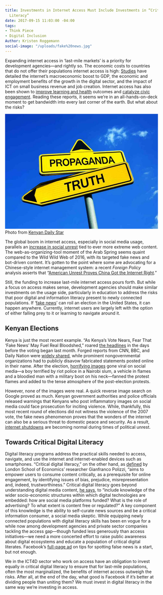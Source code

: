 ```yaml
---
title: Investments in Internet Access Must Include Investments in “Critical Digital
  Literacy”
date: 2017-09-15 11:03:00 -04:00
tags:
- Think Piece
- Digital Inclusion
Author: Kristen Roggemann
social-image: "/uploads/fake%20news.jpg"
---
```


Expanding internet access in ‘last-mile markets’ is a priority for development agencies—and rightly so. The economic costs to countries that do not offer their populations internet access is high: [Studies](https://www.canback.com/files/2014_Offline_and_falling_behind_Barriers_to_Internet_adoption.pdf) have detailed the internet’s macroeconomic boost to GDP, the economic and employment benefits of the growth in the digital sector, and the impact of ICT on small business revenue and job creation. Internet access has also been shown to [improve learning and health](http://www.worldbank.org/en/publication/wdr2016) outcomes and [catalyze civic engagement](https://www2.deloitte.com/content/dam/Deloitte/ie/Documents/TechnologyMediaCommunications/2014_uk_tmt_value_of_connectivity_deloitte_ireland.pdf). Reading these reports, it seems we’re in an all-hands-on-deck moment to get bandwidth into every last corner of the earth. But what about the risks?

<!--more-->

![fake news.jpg](/uploads/fake%20news.jpg)Photo from [Kenyan Daily Star](https://www.the-star.co.ke/news/2017/02/28/africa-has-long-history-of-fake-news-after-years-of-living-with-non_c1515160)

The global boom in internet access, especially in social media usage, parallels an [increase in social unrest](http://knowledge.wharton.upenn.edu/article/how-social-media-leads-to-a-less-stable-world/) tied to ever more extreme web content. The web-as-organizing-tool moment of the Arab Spring seems quaint compared to the Wild Wild Web of 2016, with its targeted fake news and bot-driven content. It’s gotten to the point where some are advocating for a Chinese-style internet management system: a recent *Foreign Policy* analysis asserts that “[American Unrest Proves China Got the Internet Right](http://foreignpolicy.com/2017/03/15/american-unrest-proves-china-got-the-internet-right-beijing-great-firewall-censorship-trump/).”

Still, the funding to increase last-mile internet access pours forth. But while a focus on access makes sense, development agencies should make similar investments on the usage side, particularly in education to address the risks that poor digital and information literacy present to newly connected populations. If ‘[fake news](https://web.stanford.edu/\~gentzkow/research/fakenews.pdf)’ can roil an election in the United States, it can happen anywhere. Currently, internet users are largely left with the option of either falling prey to it or learning to navigate around it.

## **Kenyan Elections**

Kenya is just the most recent example. “As Kenya’s Vote Nears, Fear That ‘Fake News’ May Fuel Real Bloodshed,” roared [the headlines](https://www.nytimes.com/2017/08/06/world/africa/kenya-election-kenyatta-odinga.html?_r=0) in the days before the voting began last month. Forged reports from CNN, BBC, and Daily Nation were [widely shared](https://www.forbes.com/sites/tarunwadhwa/2017/08/14/kenyas-election-proves-fake-news-is-a-serious-threat-to-international-security/#585e91ef491d), while prominent nongovernmental organizations had to publicly disavow fabricated statements posted online in their name. After the election, [horrifying images](http://www.latimes.com/world/africa/la-fg-kenya-election-social-media-20170814-story.html) gone viral on social media—a boy terrified by riot police in a Nairobi slum, a vehicle in flames and a bloodied man with a military boot on his neck—fanned the protest flames and added to the tense atmosphere of the post-election protests.

However, none of the images were real. A quick reverse image search on Google proved as much. Kenyan government authorities and police officials released warnings that Kenyans who post inflammatory images on social media could face prosecution for inciting violence. While, thankfully, this most recent round of elections did not witness the violence of the 2007 vote, the fake news phenomenon proves that the wonders of the internet can also be a serious threat to domestic peace and security. As a result, [internet shutdowns](https://politicalviolenceataglance.org/2016/09/16/internet-shutdowns-during-political-unrest-are-becoming-normal-and-it-should-worry-us/) are becoming normal during times of political unrest.

## **Towards Critical Digital Literacy**

Digital literacy programs address the practical skills needed to access, navigate, and use the internet and internet-enabled devices such as smartphones. “Critical digital literacy,” on the other hand, as [defined](http://blogs.lse.ac.uk/mediapolicyproject/2017/05/22/tackling-fake-news-towards-a-new-approach-to-digital-literacy/) by London School of Economics’ researcher Gianfranco Polizzi, “aims to empower users to consume content critically, as a prerequisite for online engagement, by identifying issues of bias, prejudice, misrepresentation and, indeed, trustworthiness.” Critical digital literacy goes beyond understanding digital media content, [he says](http://blogs.lse.ac.uk/mediapolicyproject/2017/05/22/tackling-fake-news-towards-a-new-approach-to-digital-literacy/), to “include knowledge of the wider socio-economic structures within which digital technologies are embedded: how are social media platforms funded? What is the role of advertising? To what extent is content free or regulated?” A key component of this knowledge is the ability to self-curate news sources and be a critical information consumer, a social media skeptic. While equipping newly connected populations with digital literacy skills has been en vogue for a while now among development agencies and private sector companies tackling the access gap—though funded less generously than access initiatives—we need a more concerted effort to raise public awareness about digital ecosystems and educate a population of critical digital literates. Facebook’s [full-page ad](http://www.cnn.com/2017/08/03/africa/kenya-election-facebook-fake-news-strategy/index.html) on tips for spotting false news is a start, but not enough.

We in the ICT4D sector who work on access have an obligation to invest equally in critical digital literacy to ensure that for last-mile populations, often the most marginalized, the benefits of internet access outweigh the risks. After all, at the end of the day, what good is Facebook if it’s better at dividing people than uniting them? We must invest in digital literacy in the same way we’re investing in access.